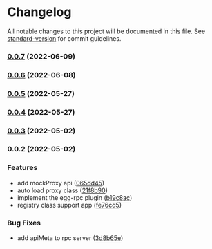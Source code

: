 # Changelog

All notable changes to this project will be documented in this file. See [standard-version](https://github.com/conventional-changelog/standard-version) for commit guidelines.

### [0.0.7](https://github.com/Foreinyel/egg-rpc/compare/v0.0.6...v0.0.7) (2022-06-09)

### [0.0.6](https://github.com/Foreinyel/egg-rpc/compare/v0.0.5...v0.0.6) (2022-06-08)

### [0.0.5](https://github.com/Foreinyel/egg-rpc/compare/v0.0.4...v0.0.5) (2022-05-27)

### [0.0.4](https://github.com/Foreinyel/egg-rpc/compare/v0.0.3...v0.0.4) (2022-05-27)

### [0.0.3](https://github.com/Foreinyel/egg-rpc/compare/v0.0.2...v0.0.3) (2022-05-02)

### 0.0.2 (2022-05-02)


### Features

* add mockProxy api ([065dd45](https://github.com/Foreinyel/egg-rpc/commit/065dd45647f4825c9c7ec5d391215d8e7c94643c))
* auto load proxy class ([21f8b90](https://github.com/Foreinyel/egg-rpc/commit/21f8b904fd3c72394b6ff81bba6da454e19b0d5b))
* implement the egg-rpc plugin ([b19c8ac](https://github.com/Foreinyel/egg-rpc/commit/b19c8acafe7ea201be47c55f251d72ef5761ab53))
* registry class support app ([fe76cd5](https://github.com/Foreinyel/egg-rpc/commit/fe76cd58ad08a8defd3ac1c8082b84391c5e6f40))


### Bug Fixes

* add apiMeta to rpc server ([3d8b65e](https://github.com/Foreinyel/egg-rpc/commit/3d8b65e4856bfd7049bf4262649e9c2e95f8ca16))
